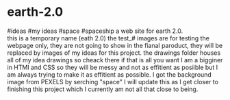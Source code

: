 # earth-2.0
#ideas
#my ideas
#space
#spaceship
a web site for earth 2.0.     
this is a temporary name (eath 2.0)
the test_# images are for testing the webpage only, they are not going to show in the fianal paroduct, they will be replaced by images of my ideas for this project. 
the drawings folder houses all of my idea drawings so cheack there if that is all you want
I am a bigginer in HTMl and CSS so they will be messy and not as effitient as posiible but I am always trying to make it as effitient as possible. 
I got the background image from PEXELS by serching "space"
I will update this as I get closer to finishing this project which I currently am not all that close to being. 